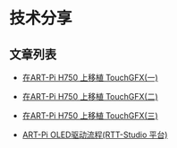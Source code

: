 # 技术分享

## 文章列表

- [在ART-Pi H750 上移植 TouchGFX(一)](https://blog.csdn.net/sinat_31039061/article/details/108599356)

- [在ART-Pi H750 上移植 TouchGFX(二)](https://blog.csdn.net/sinat_31039061/article/details/108614721)

- [在ART-Pi H750 上移植 TouchGFX(三)](https://blog.csdn.net/sinat_31039061/article/details/108638097)

- [ART-Pi OLED驱动流程(RTT-Studio 平台)](http://suo.nz/52VW35)
